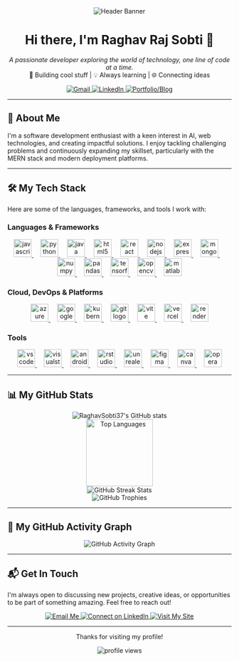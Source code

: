 <div align="center">
  <img src="https://capsule-render.vercel.app/api?type=waving&color=auto&height=300&section=header&text=Raghav%20Raj%20Sobti&fontSize=90" alt="Header Banner"/>
</div>

<h1 align="center">Hi there, I'm Raghav Raj Sobti 👋</h1>
<p align="center">
  <em>A passionate developer exploring the world of technology, one line of code at a time.</em>
  <br />
  🚀 Building cool stuff | 💡 Always learning | 🌐 Connecting ideas
</p>

<div align="center">
  <a href="mailto:raghavsobti37@gmail.com">
    <img src="https://img.shields.io/badge/Gmail-D14836?style=for-the-badge&logo=gmail&logoColor=white" alt="Gmail"/>
  </a>
  <a href="https://www.linkedin.com/in/raghav-raj-sobti" target="_blank">
    <img src="https://img.shields.io/badge/LinkedIn-0077B5?style=for-the-badge&logo=linkedin&logoColor=white" alt="LinkedIn"/>
  </a>
  <a href="https://bluepolaroid.com/" target="_blank">
    <img src="https://img.shields.io/badge/Portfolio%2FBlog-bluepolaroid.com-blue?style=for-the-badge&logo=blogger&logoColor=white" alt="Portfolio/Blog"/>
  </a>
</div>

---

## 🚀 About Me

I'm a software development enthusiast with a keen interest in AI, web technologies, and creating impactful solutions. I enjoy tackling challenging problems and continuously expanding my skillset, particularly with the MERN stack and modern deployment platforms.

---

## 🛠️ My Tech Stack

Here are some of the languages, frameworks, and tools I work with:

### Languages & Frameworks
<div align="center">
  <a href="https://github.com/RaghavSobti37/SIH-Hackathon" title="JavaScript">
    <img src="https://cdn.jsdelivr.net/gh/devicons/devicon/icons/javascript/javascript-original.svg" height="40" alt="javascript logo" />
  </a>
  <img width="12" />
  <a href="https://github.com/RaghavSobti37/Chess-AI-Project" title="Python">
    <img src="https://cdn.jsdelivr.net/gh/devicons/devicon/icons/python/python-original.svg" height="40" alt="python logo" />
  </a>
  <img width="12" />
  <a href="https://github.com/RaghavSobti37/Learning-java" title="Java">
    <img src="https://cdn.jsdelivr.net/gh/devicons/devicon/icons/java/java-original.svg" height="40" alt="java logo" />
  </a>
  <img width="12" />
  <a href="https://github.com/RaghavSobti37/SIH-Hackathon" title="HTML5">
    <img src="https://cdn.jsdelivr.net/gh/devicons/devicon/icons/html5/html5-original.svg" height="40" alt="html5 logo" />
  </a>
  <img width="12" />
  <a href="#" title="React">
    <img src="https://cdn.jsdelivr.net/gh/devicons/devicon/icons/react/react-original.svg" height="40" alt="react logo" />
  </a>
  <img width="12" />
  <a href="#" title="Node.js">
    <img src="https://cdn.jsdelivr.net/gh/devicons/devicon/icons/nodejs/nodejs-original.svg" height="40" alt="nodejs logo" />
  </a>
  <img width="12" />
  <a href="#" title="Express.js">
    <img src="https://cdn.jsdelivr.net/gh/devicons/devicon/icons/express/express-original.svg" height="40" alt="express logo" />
  </a>
  <img width="12" />
  <a href="#" title="MongoDB">
    <img src="https://cdn.jsdelivr.net/gh/devicons/devicon/icons/mongodb/mongodb-original.svg" height="40" alt="mongodb logo" />
  </a>
  <img width="12" />
  <a href="https://github.com/RaghavSobti37/Chess-AI-Project" title="NumPy">
    <img src="https://cdn.jsdelivr.net/gh/devicons/devicon/icons/numpy/numpy-original.svg" height="40" alt="numpy logo" />
  </a>
  <img width="12" />
  <a href="#" title="Pandas">
    <img src="https://cdn.jsdelivr.net/gh/devicons/devicon/icons/pandas/pandas-original.svg" height="40" alt="pandas logo" />
  </a>
  <img width="12" />
  <a href="#" title="TensorFlow">
    <img src="https://cdn.jsdelivr.net/gh/devicons/devicon/icons/tensorflow/tensorflow-original.svg" height="40" alt="tensorflow logo" />
  </a>
  <img width="12" />
  <a href="#" title="OpenCV">
    <img src="https://cdn.jsdelivr.net/gh/devicons/devicon/icons/opencv/opencv-original.svg" height="40" alt="opencv logo" />
  </a>
  <img width="12" />
  <a href="#" title="MATLAB">
    <img src="https://cdn.jsdelivr.net/gh/devicons/devicon/icons/matlab/matlab-original.svg" height="40" alt="matlab logo" />
  </a>
</div>

### Cloud, DevOps & Platforms
<div align="center">
  <a href="https://github.com/RaghavSobti37/SIH-Hackathon" title="Azure">
    <img src="https://cdn.jsdelivr.net/gh/devicons/devicon/icons/azure/azure-original.svg" height="40" alt="azure logo" />
  </a>
  <img width="12" />
  <a href="#" title="Google Cloud">
    <img src="https://cdn.jsdelivr.net/gh/devicons/devicon/icons/googlecloud/googlecloud-original.svg" height="40" alt="googlecloud logo" />
  </a>
  <img width="12" />
  <a href="#" title="Kubernetes">
    <img src="https://cdn.jsdelivr.net/gh/devicons/devicon/icons/kubernetes/kubernetes-plain.svg" height="40" alt="kubernetes logo" />
  </a>
  <img width="12" />
  <a href="#" title="Git">
    <img src="https://cdn.jsdelivr.net/gh/devicons/devicon/icons/git/git-original.svg" height="40" alt="git logo" />
  </a>
  <img width="12" />
  <a href="#" title="Vite">
    <img src="https://cdn.jsdelivr.net/gh/devicons/devicon/icons/vitejs/vitejs-original.svg" height="40" alt="vite logo" />
  </a>
  <img width="12" />
  <a href="#" title="Vercel">
    <img src="https://cdn.jsdelivr.net/gh/devicons/devicon@latest/icons/vercel/vercel-original.svg" height="40" alt="vercel logo" />
  </a>
  <img width="12" />
  <a href="#" title="Render">
    <img src="https://cdn.jsdelivr.net/gh/devicons/devicon@latest/icons/render/render-original.svg" height="40" alt="render logo" />
  </a>
</div>

### Tools
<div align="center">
  <a href="#" title="Visual Studio Code">
    <img src="https://cdn.jsdelivr.net/gh/devicons/devicon/icons/vscode/vscode-original.svg" height="40" alt="vscode logo" />
  </a>
  <img width="12" />
  <a href="#" title="Visual Studio">
    <img src="https://cdn.jsdelivr.net/gh/devicons/devicon/icons/visualstudio/visualstudio-plain.svg" height="40" alt="visualstudio logo" />
  </a>
  <img width="12" />
  <a href="#" title="Android Studio">
    <img src="https://cdn.jsdelivr.net/gh/devicons/devicon/icons/androidstudio/androidstudio-original.svg" height="40" alt="androidstudio logo"/>
  </a>
  <img width="12" />
  <a href="#" title="RStudio">
    <img src="https://cdn.jsdelivr.net/gh/devicons/devicon/icons/rstudio/rstudio-original.svg" height="40" alt="rstudio logo" />
  </a>
  <img width="12" />
  <a href="#" title="Unreal Engine">
    <img src="https://cdn.jsdelivr.net/gh/devicons/devicon/icons/unrealengine/unrealengine-original.svg" height="40" alt="unrealengine logo" />
  </a>
  <img width="12" />
  <a href="#" title="Figma">
    <img src="https://cdn.jsdelivr.net/gh/devicons/devicon/icons/figma/figma-original.svg" height="40" alt="figma logo" />
  </a>
  <img width="12" />
  <a href="#" title="Canva">
    <img src="https://cdn.jsdelivr.net/gh/devicons/devicon/icons/canva/canva-original.svg" height="40" alt="canva logo" />
  </a>
  <img width="12" />
  <a href="#" title="Opera">
    <img src="https://cdn.jsdelivr.net/gh/devicons/devicon/icons/opera/opera-original.svg" height="40" alt="opera logo" />
  </a>
</div>

---

## 📊 My GitHub Stats

<div align="center">
  <img src="https://github-readme-stats.vercel.app/api?username=RaghavSobti37&show_icons=true&theme=solarized-dark&hide_border=false&count_private=true" alt="RaghavSobti37's GitHub stats" />
  <br/>
  <img src="https://github-readme-stats.vercel.app/api/top-langs?username=RaghavSobti37&locale=en&hide_title=false&layout=compact&card_width=320&langs_count=6&theme=solarized-dark&hide_border=false&order=2" height="150" alt="Top Languages" />
  <br/>
  <img src="https://github-readme-streak-stats.herokuapp.com/?user=RaghavSobti37&theme=solarized-dark&hide_border=false" alt="GitHub Streak Stats" />
</div>

<div align="center">
  <img src="https://github-profile-trophy.vercel.app/?username=RaghavSobti37&theme=solarized-dark&row=1&column=7&margin-w=15&margin-h=15" alt="GitHub Trophies" />
</div>

---

## 🌱 My GitHub Activity Graph

<div align="center">
  <img src="https://github-readme-activity-graph.vercel.app/graph?username=RaghavSobti37&bg_color=24272e&color=00aeff&line=00aeff&point=ffffff&area=true&hide_border=true" alt="GitHub Activity Graph" />
</div>

---

## 📬 Get In Touch

I'm always open to discussing new projects, creative ideas, or opportunities to be part of something amazing. Feel free to reach out!

<div align="center">
  <a href="mailto:raghavsobti37@gmail.com">
    <img src="https://img.shields.io/badge/Email%20Me-D14836?style=for-the-badge&logo=gmail&logoColor=white" alt="Email Me"/>
  </a>
  <a href="https://www.linkedin.com/in/raghav-raj-sobti" target="_blank">
    <img src="https://img.shields.io/badge/Connect%20on%20LinkedIn-0077B5?style=for-the-badge&logo=linkedin&logoColor=white" alt="Connect on LinkedIn"/>
  </a>
  <a href="https://bluepolaroid.com/" target="_blank">
    <img src="https://img.shields.io/badge/Visit%20My%20Site-bluepolaroid.com-blue?style=for-the-badge&logo=google-chrome&logoColor=white" alt="Visit My Site"/>
  </a>
</div>

---

<div align="center">
  <p>Thanks for visiting my profile!</p>
  <img src="https://komarev.com/ghpvc/?username=RaghavSobti37&label=Profile%20views&color=0e75b6&style=flat" alt="profile views" />
</div>
